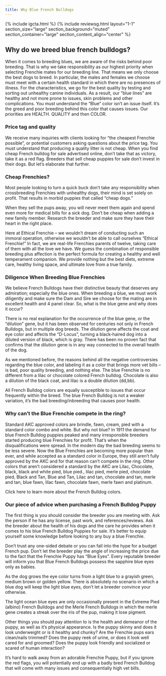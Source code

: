 ```yaml
---
title: Why Blue French Bulldogs
---
```

{% include igcta.html %}
{% include reviewsg.html 
   layout="1-1"
  section_size="large"
  section_background="muted"
  section_container="large"
  section_content_align="center"
%}

## Why do we breed blue french bulldogs?

When it comes to breeding blues, we are aware of the risks behind poor breeding. That is why we take responsibility as our highest priority when selecting Frenchie mates for our breeding line. That means we only choose the best dogs to breed. 
In particular, the males and females we choose must meet with a certain health standard in which there are no presences of illness. For the characteristics, we go for the best quality by testing and sorting out unhealthy canine individuals.
As a result, our “blue lines” are healthy and not more prone to issues, skin problems and other complications. You must understand the “Blue” color isn’t an issue itself. It’s the greed and poor breeding behind this color that causes issues.
Our priorities are HEALTH. QUALITY and then COLOR.

### Price tag and quality
We receive many inquiries with clients looking for “the cheapest Frenchie possible”, or potential customers asking questions about the price tag. 
You must understand that producing a quality litter is not cheap. When you find cheap French bulldog for sale advertised online, don’t take that as victory, take it as a red flag. Breeders that sell cheap puppies for sale don’t invest in their dogs. But let’s elaborate that further.

### Cheap Frenchies?
Most people looking to turn a quick buck don’t take any responsibility when crossbreeding Frenchies with unhealthy dogs, their mind is set solely on profit. That results in morbid puppies that called “cheap dogs.” 

When they sell the pups away, you will never meet them again and spend even more for medical bills for a sick dog. Don’t be cheap when adding a new family member. Research the breeder and make sure they have their heart in the right place.

Here at Ethical Frenchie – we wouldn’t dream of conducting such an immoral operation, otherwise we wouldn’t be able to call ourselves “Ethical Frenchie!” In fact, we are real-life Frenchies parents of twelve, taking care of them with all the love we have. We guess the combination of responsible breeding plus affection is the perfect formula for creating a healthy and well temperament companion.  We provide nothing but the best diets, extreme care, healthy living space, and ultimate love from a true family.

### Diligence When Breeding Blue Frenchies

We believe French Bulldogs have their distinctive beauty that deserves any admiration; especially the blue ones. When breeding a blue, we must work diligently and make sure the Dam and Sire we choose for the mating are in excellent health and 4 panel clear. 
So, what is the blue gene and why does it occur? 

There is no real explanation for the occurrence of the blue gene, or the “dilution” gene, but it has been observed for centuries not only in French Bulldogs, but in multiple dog breeds.
The dilution gene affects the coat and eye color and affects the “D-Locus”, turning a black-haired dog into a diluted version of black, which is gray. There has been no proven fact that confirms that the dilution gene is in any way connected to the overall health of the dog. 

As we mentioned before, the reasons behind all the negative controversies regarding the blue color, and labeling it as a color that brings more vet bills – is bad, poor quality breeding, and nothing else. The blue Frenchie is no different from a lilac or chocolate colored French bulldog. Chocolate is also a dilution of the black coat, and lilac is a double dilution (dd,bb).

All French Bulldog colors are equally susceptible to issues that occur frequently within the breed.  The blue French Bulldog is not a weaker variation, it’s the bad breeding/inbreeding that causes poor health. 

### Why can’t the Blue Frenchie compete in the ring? 
Standard AKC approved colors are brindle, fawn, cream, pied with a standard color combo and white. But why not blue?
In 1911 the demand for blue French Bulldog puppies peaked and many irresponsible breeders started producing blue Frenchies for profit. That’s when the disqualifications were spread. In the modern day the bad breeding seems to be less severe.
Now the Blue Frenchies are becoming more popular than ever, and while accepted as a standard color in Europe, they still aren’t fully approved by the AKC and for that reason can’t compete in the ring. 
Other colors that aren’t considered a standard by the AKC are Lilac, Chocolate, black, black and white pied, blue pied., lilac pied, merle pied, chocolate pied, Black and Tan, Blue and Tan, Lilac and tan, chocolate and tan, merle and tan, blue fawn, lilac fawn, chocolate fawn, merle fawn and platinum. 

Click here to learn more about the French Bulldog colors.


### Our piece of advice when purchasing a French Bulldog Puppy
The first thing is you should consider the breeder you are meeting with. Ask the person if he has any license, past work, and references/reviews.
Ask the breeder about the health of his dogs and the care he provides when it comes to his blue French Bulldog Puppies for sale. It’s better to equip yourself some knowledge before looking to any buy a blue Frenchie. 

Don’t trust any one-sided debate or you can fall into the hype for a budget French pup. Don’t let the breeder play the angle of increasing the price due to the fact that the Frenchie Puppy has “Blue Eyes”. Every reputable breeder will inform you that Blue French Bulldogs possess the sapphire blue eyes only as babies. 

As the dog grows the eye color turns from a light blue to a grayish green, medium brown or golden yellow. There is absolutely no scenario in which a blue dog will keep the light blue eyes, don’t let a breeder convince your otherwise. 

The light ocean blue eyes are only occasionally present in the Extreme Pied (albino) French Bulldogs and the Merle French Bulldogs in which the merle gene creates a streak over the iris of the pup, making it lose pigment. 

Other things you should pay attention to is the health and demeanor of the puppy, as well as it’s physical appearance. Is the puppy skinny and does it look underweight or is it healthy and chunky? Are the Frenchie pups ears clean/nails trimmed? Does the puppy reek of urine, or does it look well cared for and groomed? Does the puppy look friendly and socialized or scared of human interaction? 

It’s hard to walk away from an adorable Frenchie Puppy, but if you ignore the red flags, you will potentially end up with a badly bred French Bulldog that will come with many issues and consequentially high vet bills. 
